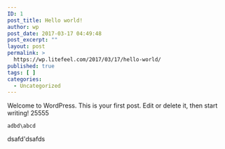 ```yaml
---
ID: 1
post_title: Hello world!
author: wp
post_date: 2017-03-17 04:49:48
post_excerpt: ""
layout: post
permalink: >
  https://wp.litefeel.com/2017/03/17/hello-world/
published: true
tags: [ ]
categories:
  - Uncategorized
---
```

Welcome to WordPress. This is your first post. Edit or delete it, then start writing!
25555

~~~
adbd\abcd
~~~

dsafd'dsafds


